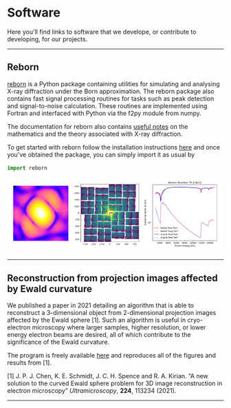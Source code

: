# Software
Here you'll find links to software that we develope, or contribute to developing, for our projects.

---
## Reborn
[reborn](https://kirianlab.gitlab.io/reborn/index.html) is a Python package containing utilities for simulating and analysing X-ray diffraction under the Born approximation. The reborn package also contains fast signal processing routines for tasks such as peak detection and signal-to-noise calculation. These routines are implemented using Fortran and interfaced with Python via the f2py module from numpy.

The documentation for reborn also contains [useful notes](https://kirianlab.gitlab.io/reborn/crystals.html) on the mathematics and the theory associated with X-ray diffraction.

To get started with reborn follow the installation instructions [here](https://kirianlab.gitlab.io/reborn/installation.html) and once you've obtained the package, you can simply import it as usual by

```Python
import reborn
```

<img src="figs/software_reborn.png" width="500"> 

---

## Reconstruction from projection images affected by Ewald curvature

We published a paper in 2021 detailing an algorithm that is able to reconstruct a 3-dimensional object from 2-dimensional projection images affected by the Ewald sphere [1]. Such an algorithm is useful in cryo-electron microscopy where larger samples, higher resolution, or lower energy electron beams are desired, all of which contribute to the significance of the Ewald curvature.

The program is freely available [here](https://gitlab.com/jpchen1/em-reconstruction-with-ewald/) and reproduces all of the figures and results from [1].

[1]   J. P. J. Chen, K. E. Schmidt, J. C. H. Spence and R. A. Kirian. “A new solution to the curved Ewald sphere problem for 3D image reconstruction in electron microscopy” _Ultramicroscopy_, **224**, 113234 (2021).

---
